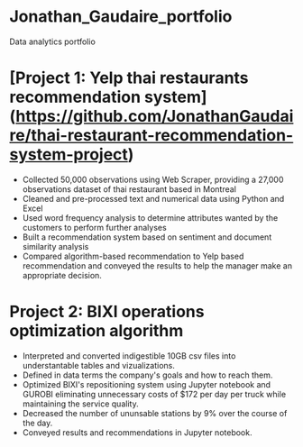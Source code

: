 # Jonathan_Gaudaire_portfolio
Data analytics portfolio

# [Project 1: Yelp thai restaurants recommendation system] (https://github.com/JonathanGaudaire/thai-restaurant-recommendation-system-project)
- Collected 50,000 observations using Web Scraper, providing a 27,000 observations dataset of thai restaurant based in Montreal
- Cleaned and pre-processed text and numerical data using Python and Excel
- Used word frequency analysis to determine attributes wanted by the customers to perform further analyses
- Built a recommendation system based on sentiment and document similarity analysis
- Compared algorithm-based recommendation to Yelp based recommendation and conveyed the results to help the manager make an appropriate decision.

# Project 2: BIXI operations optimization algorithm
- Interpreted and converted indigestible 10GB csv files into understantable tables and vizualizations.
- Defined in data terms the company's goals and how to reach them.
- Optimized BIXI's repositioning system using Jupyter notebook and GUROBI eliminating unnecessary costs of $172 per day per truck while maintaining the service quality.
- Decreased the number of ununsable stations by 9% over the course of the day.
- Conveyed results and recommendations in Jupyter notebook.

